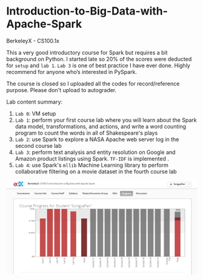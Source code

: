 # Introduction-to-Big-Data-with-Apache-Spark
BerkeleyX -  CS100.1x

This a very good introductory course for Spark but requires a bit background on Python. I started late so 20% of the scores were deducted for `setup` and `lab 1`. `Lab 3` is one of best practice I have ever done. Highly recommend for anyone who’s interested in PySpark.

The course is closed so I uploaded all the codes for record/reference purpose. Please don't upload to autograder.

Lab content summary:

1. `Lab 0`: VM setup
2. `Lab 1`: perform your first course lab where you will learn about the Spark data model, transformations, and actions, and write a word counting program to count the words in all of Shakespeare's plays
3. `Lab 2`: use Spark to explore a NASA Apache web server log in the second course lab 
4. `Lab 3`: perform text analysis and entity resolution on Google and Amazon product listings using Spark. `TF-IDF` is implemented .
5. `Lab 4`: use Spark's `mllib` Machine Learning library to perform collaborative filtering on a movie dataset in the fourth course lab 

![Course Certification](https://github.com/aygons/Introduction-to-Big-Data-with-Apache-Spark/blob/master/progress.PNG?raw=true")
